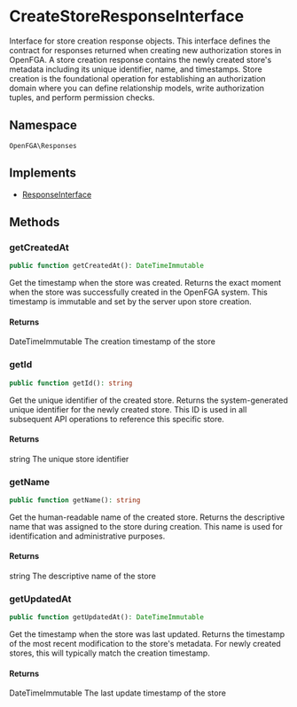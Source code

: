 # CreateStoreResponseInterface

Interface for store creation response objects. This interface defines the contract for responses returned when creating new authorization stores in OpenFGA. A store creation response contains the newly created store&#039;s metadata including its unique identifier, name, and timestamps. Store creation is the foundational operation for establishing an authorization domain where you can define relationship models, write authorization tuples, and perform permission checks.

## Namespace
`OpenFGA\Responses`

## Implements
* [ResponseInterface](Responses/ResponseInterface.md)



## Methods
### getCreatedAt


```php
public function getCreatedAt(): DateTimeImmutable
```

Get the timestamp when the store was created. Returns the exact moment when the store was successfully created in the OpenFGA system. This timestamp is immutable and set by the server upon store creation.


#### Returns
DateTimeImmutable
 The creation timestamp of the store

### getId


```php
public function getId(): string
```

Get the unique identifier of the created store. Returns the system-generated unique identifier for the newly created store. This ID is used in all subsequent API operations to reference this specific store.


#### Returns
string
 The unique store identifier

### getName


```php
public function getName(): string
```

Get the human-readable name of the created store. Returns the descriptive name that was assigned to the store during creation. This name is used for identification and administrative purposes.


#### Returns
string
 The descriptive name of the store

### getUpdatedAt


```php
public function getUpdatedAt(): DateTimeImmutable
```

Get the timestamp when the store was last updated. Returns the timestamp of the most recent modification to the store&#039;s metadata. For newly created stores, this will typically match the creation timestamp.


#### Returns
DateTimeImmutable
 The last update timestamp of the store

